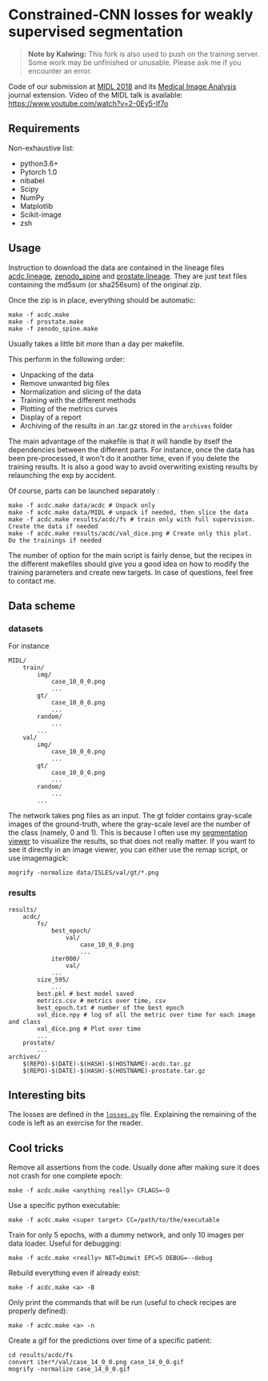 # Constrained-CNN losses for weakly supervised segmentation

> **Note by Kalwing:** This fork is also used to push on the training server. Some work may be unfinished or unusable. Please ask me if you encounter an error.

Code of our submission at [MIDL 2018](https://openreview.net/forum?id=BkIBHb2sG) and its [Medical Image Analysis](https://doi.org/10.1016/j.media.2019.02.009) journal extension. Video of the MIDL talk is available: https://www.youtube.com/watch?v=2-0Ey5-If7o

## Requirements
Non-exhaustive list:
* python3.6+
* Pytorch 1.0
* nibabel
* Scipy
* NumPy
* Matplotlib
* Scikit-image
* zsh

## Usage
Instruction to download the data are contained in the lineage files [acdc.lineage](data/acdc.lineage), [zenodo_spine](data/zenodo_spine.lineage) and [prostate.lineage](data/prostate.lineage). They are just text files containing the md5sum (or sha256sum) of the original zip.

Once the zip is in place, everything should be automatic:
```
make -f acdc.make
make -f prostate.make
make -f zenodo_spine.make
```
Usually takes a little bit more than a day per makefile.

This perform in the following order:
* Unpacking of the data
* Remove unwanted big files
* Normalization and slicing of the data
* Training with the different methods
* Plotting of the metrics curves
* Display of a report
* Archiving of the results in an .tar.gz stored in the `archives` folder

The main advantage of the makefile is that it will handle by itself the dependencies between the different parts. For instance, once the data has been pre-processed, it won't do it another time, even if you delete the training results. It is also a good way to avoid overwriting existing results by relaunching the exp by accident.

Of course, parts can be launched separately :
```
make -f acdc.make data/acdc # Unpack only
make -f acdc.make data/MIDL # unpack if needed, then slice the data
make -f acdc.make results/acdc/fs # train only with full supervision. Create the data if needed
make -f acdc.make results/acdc/val_dice.png # Create only this plot. Do the trainings if needed
```
The number of option for the main script is fairly dense, but the recipes in the different makefiles should give you a good idea on how to modify the training parameters and create new targets. In case of questions, feel free to contact me.

## Data scheme
### datasets
For instance
```
MIDL/
    train/
        img/
            case_10_0_0.png
            ...
        gt/
            case_10_0_0.png
            ...
        random/
            ...
        ...
    val/
        img/
            case_10_0_0.png
            ...
        gt/
            case_10_0_0.png
            ...
        random/
            ...
        ...
```
The network takes png files as an input. The gt folder contains gray-scale images of the ground-truth, where the gray-scale level are the number of the class (namely, 0 and 1). This is because I often use my [segmentation viewer](https://github.com/HKervadec/segmentation_viewer) to visualize the results, so that does not really matter. If you want to see it directly in an image viewer, you can either use the remap script, or use imagemagick:
```
mogrify -normalize data/ISLES/val/gt/*.png
```

### results
```
results/
    acdc/
        fs/
            best_epoch/
                val/
                    case_10_0_0.png
                    ...
            iter000/
                val/
            ...
        size_595/
            ...
        best.pkl # best model saved
        metrics.csv # metrics over time, csv
        best_epoch.txt # number of the best epoch
        val_dice.npy # log of all the metric over time for each image and class
        val_dice.png # Plot over time
        ...
    prostate/
        ...
archives/
    $(REPO)-$(DATE)-$(HASH)-$(HOSTNAME)-acdc.tar.gz
    $(REPO)-$(DATE)-$(HASH)-$(HOSTNAME)-prostate.tar.gz
```

## Interesting bits
The losses are defined in the [`losses.py`](losses.py) file. Explaining the remaining of the code is left as an exercise for the reader.

## Cool tricks
Remove all assertions from the code. Usually done after making sure it does not crash for one complete epoch:
```
make -f acdc.make <anything really> CFLAGS=-O
```

Use a specific python executable:
```
make -f acdc.make <super target> CC=/path/to/the/executable
```

Train for only 5 epochs, with a dummy network, and only 10 images per data loader. Useful for debugging:
```
make -f acdc.make <really> NET=Dimwit EPC=5 DEBUG=--debug
```

Rebuild everything even if already exist:
```
make -f acdc.make <a> -B
```

Only print the commands that will be run (useful to check recipes are properly defined):
```
make -f acdc.make <a> -n
```

Create a gif for the predictions over time of a specific patient:
```
cd results/acdc/fs
convert iter*/val/case_14_0_0.png case_14_0_0.gif
mogrify -normalize case_14_0_0.gif
```
